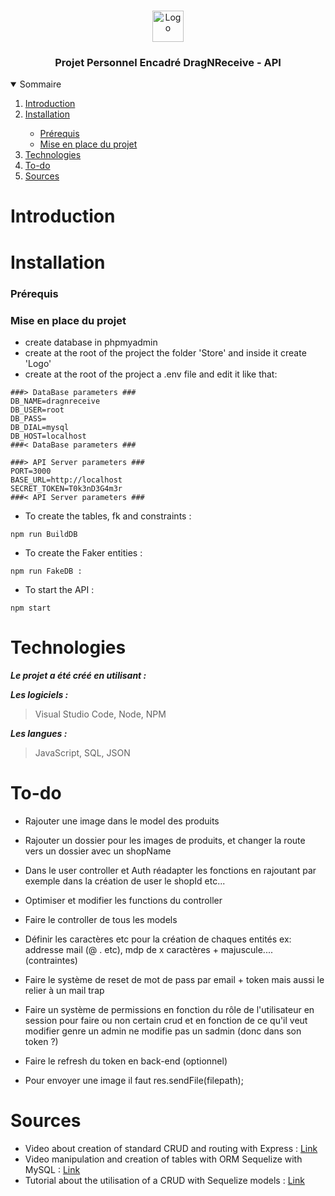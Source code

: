 <br />
<p align="center">
    <img src="https://www.promeo-formation.fr/themes/custom/promeo/img/logos/logo_promeo_white.svg" alt="Logo" height="50px"><br>
    <h3 align="center">Projet Personnel Encadré DragNReceive - API </h3>
        
<details open="open">
  <summary>Sommaire</summary>
  <ol>
    <li>
      <a href="#Introduction">Introduction</a>
    </li>
    <li>
      <a href="#Installation">Installation</a>
    </li>
    <ul>
        <li>
            <a href="#prérequis">Prérequis</a>
        </li>
        <li>
            <a href="#mise-en-place-du-projet">Mise en place du projet</a>
        </li>
    </ul>
    <li>
      <a href="#Technologies">Technologies</a>
    </li>
    <li>
      <a href="#To-do">To-do</a>
    </li>
    <li>
      <a href="#Sources">Sources</a>
    </li>
</details> 
    
# Introduction
    

    
# Installation

### Prérequis

### Mise en place du projet

- create database in phpmyadmin
- create at the root of the project the folder 'Store' and inside it create 'Logo'
- create at the root of the project a .env file and edit it like that:
```
###> DataBase parameters ###
DB_NAME=dragnreceive
DB_USER=root
DB_PASS=
DB_DIAL=mysql
DB_HOST=localhost
###< DataBase parameters ###

###> API Server parameters ###
PORT=3000
BASE_URL=http://localhost
SECRET_TOKEN=T0k3nD3G4m3r
###< API Server parameters ###
```
- To create the tables, fk and constraints :
```
npm run BuildDB
```
- To create the Faker entities :
```
npm run FakeDB :
```
- To start the API :
```
npm start
```
    
# Technologies

***Le projet a été créé en utilisant :***

***Les logiciels :***

> Visual Studio Code,
> Node,
> NPM

***Les langues :***

> JavaScript,
> SQL,
> JSON

# To-do

- Rajouter une image dans le model des produits
- Rajouter un dossier pour les images de produits, et changer la route vers un dossier avec un shopName
- Dans le user controller et Auth réadapter les fonctions en rajoutant par exemple dans la création de user le shopId etc...
- Optimiser et modifier les functions du controller
- Faire le controller de tous les models
- Définir les caractères etc pour la création de chaques entités ex: addresse mail (@ . etc), mdp de x caractères + majuscule.... (contraintes)

- Faire le système de reset de mot de pass par email + token mais aussi le relier à un mail trap
- Faire un système de permissions en fonction du rôle de l'utilisateur en session pour faire ou non certain crud et en fonction de ce qu'il veut modifier genre un admin ne modifie pas un sadmin (donc dans son token ?)
- Faire le refresh du token en back-end (optionnel)

- Pour envoyer une image il faut res.sendFile(filepath);

# Sources

- Video about creation of standard CRUD and routing with Express : [Link](https://youtu.be/l8WPWK9mS5M?list=PLzBCdvbn0AZWnKk55ezv82IwNm7lJcu_N)
- Video manipulation and creation of tables with ORM Sequelize with MySQL : [Link](https://youtu.be/ExTZYpyAn6s?list=PLzBCdvbn0AZWnKk55ezv82IwNm7lJcu_N)
- Tutorial about the utilisation of a CRUD with Sequelize models : [Link](https://www.bezkoder.com/node-js-express-sequelize-mysql/)
